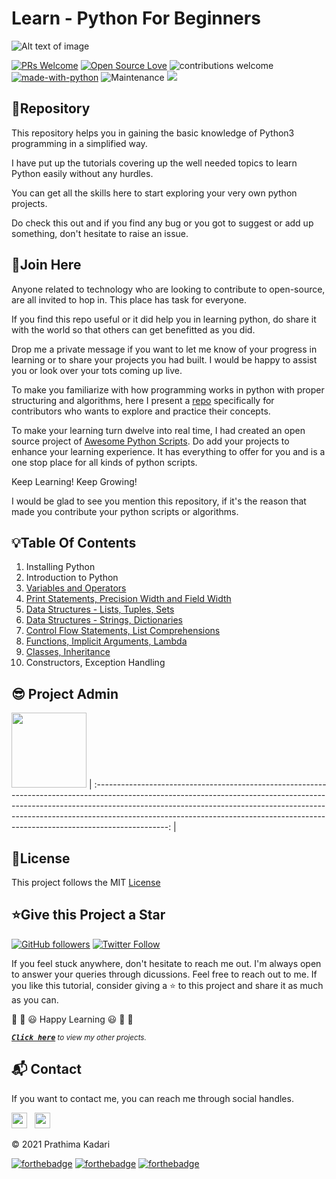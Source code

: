 # Learn - Python For Beginners

![Alt text of image](https://github.com/prathimacode-hub/prathimacode-hub/blob/main/CoverPhotos/Learn-Python-For-Beginners.png)

[![PRs Welcome](https://img.shields.io/badge/PRs-welcome-brightgreen.svg?style=flat&logo=github)](https://github.com/prathimacode-hub) [![Open Source Love](https://img.shields.io/badge/Open%20Source-%F0%9F%A4%8D-Green)](https://github.com/prathimacode-hub) ![contributions welcome](https://img.shields.io/static/v1.svg?label=Contributions&message=Welcome&color=0059b3&style=flat-square) [![made-with-python](https://img.shields.io/badge/Made%20with-Python-1f425f.svg)](https://www.python.org/) ![Maintenance](https://img.shields.io/maintenance/yes/2021) ![](https://badgen.net/github/stars/prathimacode-hub/Learn-Python-For-Beginners)
 

<h2> 📌Repository</h2>

This repository helps you in gaining the basic knowledge of Python3 programming in a simplified way. 

I have put up the tutorials covering up the well needed topics to learn Python easily without any hurdles.

You can get all the skills here to start exploring your very own python projects.

Do check this out and if you find any bug or you got to suggest or add up something, don't hesitate to raise an issue.


<h2> 🙌Join Here</h2>

Anyone related to technology who are looking to contribute to open-source, are all invited to hop in. This place has task for everyone.

If you find this repo useful or it did help you in learning python, do share it with the world so that others can get benefitted as you did.  

Drop me a private message if you want to let me know of your progress in learning or to share your projects you had built. I would be happy to assist you or look over your tots coming up live.

To make you familiarize with how programming works in python with proper structuring and algorithms, here I present a [repo](https://github.com/prathimacode-hub/PyAlgo-Tree) specifically for contributors who wants to explore and practice their concepts.

To make your learning turn dwelve into real time, I had created an open source project of [Awesome Python Scripts](https://github.com/prathimacode-hub/Awesome_Python_Scripts). Do add your projects to enhance your learning experience. It has everything to offer for you and is a one stop place for all kinds of python scripts.

Keep Learning! Keep Growing!

I would be glad to see you mention this repository, if it's the reason that made you contribute your python scripts or algorithms.


<h2> 💡Table Of Contents</h2>

1.  Installing Python
2.  Introduction to Python
3.  [Variables and Operators](https://github.com/prathimacode-hub/Learn-Python-For-Beginners/blob/main/3%20-%20Variables%2C%20Operators.ipynb)
4.  [Print Statements, Precision Width and Field Width](https://github.com/prathimacode-hub/Learn-Python-For-Beginners/blob/main/4%20-%20Print%20Statements%2C%20Precision%20Width%20and%20Field%20Width.ipynb)
5.  [Data Structures - Lists, Tuples, Sets](https://github.com/prathimacode-hub/Learn-Python-For-Beginners/blob/main/5%20-%20Data%20Structures%20-%20Lists%2C%20Tuples%2C%20Sets.ipynb)
6.  [Data Structures - Strings, Dictionaries](https://github.com/prathimacode-hub/Learn-Python-For-Beginners/blob/main/6%20-%20Data%20Structures%20-%20Strings%2C%20Dictionaries.ipynb)
7.  [Control Flow Statements, List Comprehensions](https://github.com/prathimacode-hub/Learn-Python-For-Beginners/blob/main/7%20-%20Control%20Flow%20Statements%2C%20List%20Comprehensions.ipynb)
8.  [Functions, Implicit Arguments, Lambda](https://github.com/prathimacode-hub/Learn-Python-For-Beginners/blob/main/8%20-%20Functions%2C%20Implicit%20Arguments%2C%20Lambda.ipynb)
9.  [Classes, Inheritance](https://github.com/prathimacode-hub/Learn-Python-For-Beginners/blob/main/9%20-%20Classes%2C%20Inheritance.ipynb)
10. Constructors, Exception Handling


<h2> 😎 Project Admin</h2>

<a href="https://github.com/prathimacode-hub"><img src="https://github.com/prathimacode-hub/prathimacode-hub/blob/main/Prathima%20updated%20profile%20pic.jpg" width=120px height=120px /></a>
| :------------------------------------------------------------------------------------------------------------------------------------------------------------------------------------------------------------------------------------------------------------------------------------------------------------------------------------------: |


<h2> 📝License</h2>

This project follows the MIT [License](LICENSE)


<h2>⭐Give this Project a Star</h2>

[![GitHub followers](https://img.shields.io/github/followers/prathimacode-hub.svg?label=Follow%20@prathimacode-hub&style=social)](https://github.com/prathimak88/)  [![Twitter Follow](https://img.shields.io/twitter/follow/prathimak88?style=social)](https://twitter.com/prathimak88)

If you feel stuck anywhere, don't hesitate to reach me out. I'm always open to answer your queries through dicussions. Feel free to reach out to me. 
If you like this tutorial, consider giving a ⭐ to this project and share it as much as you can.

🎉 🎊 😃 Happy Learning 😃 🎊 🎉


<sup><kbd>***[Click here](https://github.com/prathimacode-hub/prathimacode-hub/blob/main/PROJECTS.md)***</kbd> *to view my other projects.</sup>* <br>
</td>


<h2>📬 Contact</h2>

If you want to contact me, you can reach me through social handles.

<a href="https://twitter.com/prathimak88"><img src="https://upload.wikimedia.org/wikipedia/fr/thumb/c/c8/Twitter_Bird.svg/1200px-Twitter_Bird.svg.png" width="25"></img></a>&nbsp;&nbsp; <a href="https://www.linkedin.com/in/prathima-kadari/"><img src="https://www.felberpr.com/wp-content/uploads/linkedin-logo.png" width="25"></img></a>


© 2021 Prathima Kadari


[![forthebadge](https://forthebadge.com/images/badges/built-with-love.svg)](https://forthebadge.com) [![forthebadge](https://forthebadge.com/images/badges/built-by-developers.svg)](https://forthebadge.com) [![forthebadge](https://forthebadge.com/images/badges/built-with-swag.svg)](https://forthebadge.com)

